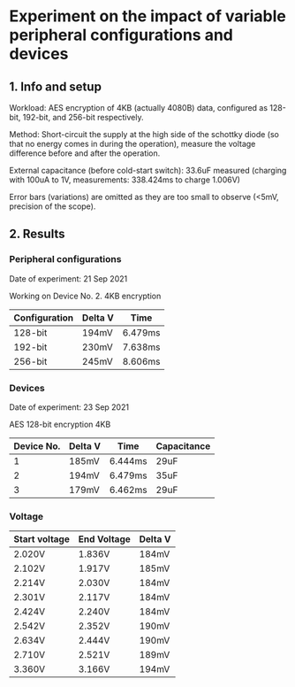 # Experiment on the impact of variable peripheral configurations and devices

## 1. Info and setup

Workload: AES encryption of 4KB (actually 4080B) data, configured as 128-bit, 192-bit, and 256-bit respectively.

Method: Short-circuit the supply at the high side of the schottky diode (so that no energy comes in during the operation), measure the voltage difference before and after the operation.

External capacitance (before cold-start switch): 33.6uF measured (charging with 100uA to 1V, measurements: 338.424ms to charge 1.006V)

Error bars (variations) are omitted as they are too small to observe (<5mV, precision of the scope).

## 2. Results

### Peripheral configurations

Date of experiment: 21 Sep 2021

Working on Device No. 2. 4KB encryption

| Configuration | Delta V | Time    |
| ------------- | ------- | ------- |
| 128-bit       | 194mV   | 6.479ms |
| 192-bit       | 230mV   | 7.638ms |
| 256-bit       | 245mV   | 8.606ms |


### Devices

Date of experiment: 23 Sep 2021

AES 128-bit encryption 4KB

| Device No. | Delta V | Time    | Capacitance |
| ---------- | ------- | ------- | ----------- |
| 1          | 185mV   | 6.444ms | 29uF        |
| 2          | 194mV   | 6.479ms | 35uF        |
| 3          | 179mV   | 6.462ms | 29uF        |


### Voltage

| Start voltage | End Voltage | Delta V |
| ------------- | ----------- | ------- |
| 2.020V        | 1.836V      | 184mV   |
| 2.102V        | 1.917V      | 185mV   |
| 2.214V        | 2.030V      | 184mV   |
| 2.301V        | 2.117V      | 184mV   |
| 2.424V        | 2.240V      | 184mV   |
| 2.542V        | 2.352V      | 190mV   |
| 2.634V        | 2.444V      | 190mV   |
| 2.710V        | 2.521V      | 189mV   |
| 3.360V        | 3.166V      | 194mV   |
